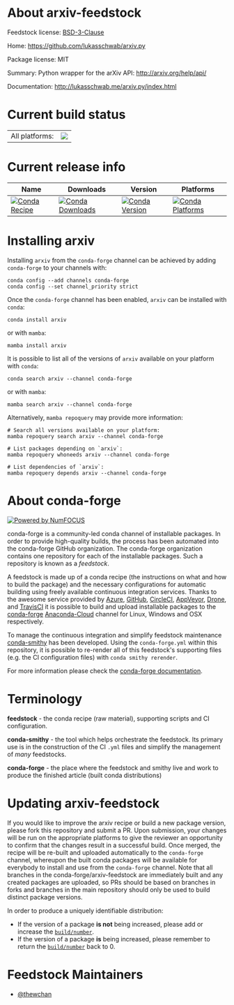 About arxiv-feedstock
=====================

Feedstock license: [BSD-3-Clause](https://github.com/conda-forge/arxiv-feedstock/blob/main/LICENSE.txt)

Home: https://github.com/lukasschwab/arxiv.py

Package license: MIT

Summary: Python wrapper for the arXiv API: http://arxiv.org/help/api/

Documentation: http://lukasschwab.me/arxiv.py/index.html

Current build status
====================


<table><tr><td>All platforms:</td>
    <td>
      <a href="https://dev.azure.com/conda-forge/feedstock-builds/_build/latest?definitionId=13046&branchName=main">
        <img src="https://dev.azure.com/conda-forge/feedstock-builds/_apis/build/status/arxiv-feedstock?branchName=main">
      </a>
    </td>
  </tr>
</table>

Current release info
====================

| Name | Downloads | Version | Platforms |
| --- | --- | --- | --- |
| [![Conda Recipe](https://img.shields.io/badge/recipe-arxiv-green.svg)](https://anaconda.org/conda-forge/arxiv) | [![Conda Downloads](https://img.shields.io/conda/dn/conda-forge/arxiv.svg)](https://anaconda.org/conda-forge/arxiv) | [![Conda Version](https://img.shields.io/conda/vn/conda-forge/arxiv.svg)](https://anaconda.org/conda-forge/arxiv) | [![Conda Platforms](https://img.shields.io/conda/pn/conda-forge/arxiv.svg)](https://anaconda.org/conda-forge/arxiv) |

Installing arxiv
================

Installing `arxiv` from the `conda-forge` channel can be achieved by adding `conda-forge` to your channels with:

```
conda config --add channels conda-forge
conda config --set channel_priority strict
```

Once the `conda-forge` channel has been enabled, `arxiv` can be installed with `conda`:

```
conda install arxiv
```

or with `mamba`:

```
mamba install arxiv
```

It is possible to list all of the versions of `arxiv` available on your platform with `conda`:

```
conda search arxiv --channel conda-forge
```

or with `mamba`:

```
mamba search arxiv --channel conda-forge
```

Alternatively, `mamba repoquery` may provide more information:

```
# Search all versions available on your platform:
mamba repoquery search arxiv --channel conda-forge

# List packages depending on `arxiv`:
mamba repoquery whoneeds arxiv --channel conda-forge

# List dependencies of `arxiv`:
mamba repoquery depends arxiv --channel conda-forge
```


About conda-forge
=================

[![Powered by
NumFOCUS](https://img.shields.io/badge/powered%20by-NumFOCUS-orange.svg?style=flat&colorA=E1523D&colorB=007D8A)](https://numfocus.org)

conda-forge is a community-led conda channel of installable packages.
In order to provide high-quality builds, the process has been automated into the
conda-forge GitHub organization. The conda-forge organization contains one repository
for each of the installable packages. Such a repository is known as a *feedstock*.

A feedstock is made up of a conda recipe (the instructions on what and how to build
the package) and the necessary configurations for automatic building using freely
available continuous integration services. Thanks to the awesome service provided by
[Azure](https://azure.microsoft.com/en-us/services/devops/), [GitHub](https://github.com/),
[CircleCI](https://circleci.com/), [AppVeyor](https://www.appveyor.com/),
[Drone](https://cloud.drone.io/welcome), and [TravisCI](https://travis-ci.com/)
it is possible to build and upload installable packages to the
[conda-forge](https://anaconda.org/conda-forge) [Anaconda-Cloud](https://anaconda.org/)
channel for Linux, Windows and OSX respectively.

To manage the continuous integration and simplify feedstock maintenance
[conda-smithy](https://github.com/conda-forge/conda-smithy) has been developed.
Using the ``conda-forge.yml`` within this repository, it is possible to re-render all of
this feedstock's supporting files (e.g. the CI configuration files) with ``conda smithy rerender``.

For more information please check the [conda-forge documentation](https://conda-forge.org/docs/).

Terminology
===========

**feedstock** - the conda recipe (raw material), supporting scripts and CI configuration.

**conda-smithy** - the tool which helps orchestrate the feedstock.
                   Its primary use is in the construction of the CI ``.yml`` files
                   and simplify the management of *many* feedstocks.

**conda-forge** - the place where the feedstock and smithy live and work to
                  produce the finished article (built conda distributions)


Updating arxiv-feedstock
========================

If you would like to improve the arxiv recipe or build a new
package version, please fork this repository and submit a PR. Upon submission,
your changes will be run on the appropriate platforms to give the reviewer an
opportunity to confirm that the changes result in a successful build. Once
merged, the recipe will be re-built and uploaded automatically to the
`conda-forge` channel, whereupon the built conda packages will be available for
everybody to install and use from the `conda-forge` channel.
Note that all branches in the conda-forge/arxiv-feedstock are
immediately built and any created packages are uploaded, so PRs should be based
on branches in forks and branches in the main repository should only be used to
build distinct package versions.

In order to produce a uniquely identifiable distribution:
 * If the version of a package **is not** being increased, please add or increase
   the [``build/number``](https://docs.conda.io/projects/conda-build/en/latest/resources/define-metadata.html#build-number-and-string).
 * If the version of a package **is** being increased, please remember to return
   the [``build/number``](https://docs.conda.io/projects/conda-build/en/latest/resources/define-metadata.html#build-number-and-string)
   back to 0.

Feedstock Maintainers
=====================

* [@thewchan](https://github.com/thewchan/)

